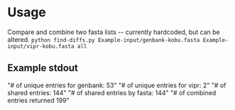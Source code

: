 # Usage

Compare and combine two fasta lists -- currently hardcoded, but can be altered.
```python find-diffs.py Example-input/genbank-kobu.fasta Example-input/vipr-kobu.fasta all```

## Example stdout
"# of unique entries for genbank:  53"
"# of unique entries for vipr:  2"
"# of shared entries:  144"
"# of shared entries by fasta:  144"
"# of combined entries returned 199"